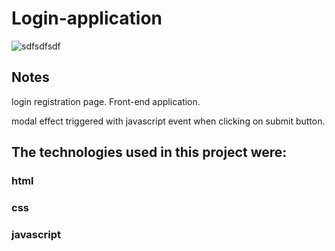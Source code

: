 # Login-application  
  

  ![sdfsdfsdf](https://user-images.githubusercontent.com/56805229/83341027-329aaf80-a2b5-11ea-8ced-4de93cc9c1e4.gif)

  
## Notes  
login registration page. Front-end application.  

modal effect triggered with javascript event when clicking on submit button.  
 
## The technologies used in this project were: 

### html  
### css  
### javascript




